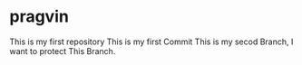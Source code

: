 # pragvin
This is my first repository
This is my first Commit
This is my secod Branch, I want to protect This Branch.
